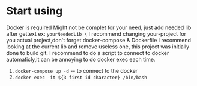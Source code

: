 # Start using
Docker is required
Might not be complet for your need, just add needed lib after gettext ex: `yourNeededLib \`
I recommend changing your-project for you actual project,don't forget docker-compose & Dockerfile
I recommend looking at the current lib and remove useless one, this project was initially done to build git.
I recommend to do a script to connect to docker automaticly,it can be annoying to do docker exec each time.
1. `docker-compose up -d`
-- to connect to the docker
2. `docker exec -it ${3 first id character} /bin/bash`


